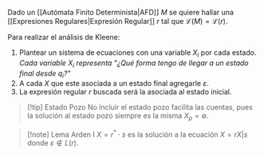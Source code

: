 Dado un [[Autómata Finito Determinista|AFD]] $M$ se quiere hallar una [[Expresiones Regulares|Expresión Regular]] $r$ tal que $\mathscr{L}(M) = \mathscr{L}(r)$.

Para realizar el análisis de Kleene:
1. Plantear un sistema de ecuaciones con una variable $X_i$ por cada estado. *Cada variable $X_i$ representa "¿Qué forma tengo de llegar a un estado final desde $q_i$?"*
2. A cada $X$ que este asociada a un estado final agregarle $\varepsilon$.
3. La expresión regular $r$ buscada será la asociada al estado inicial.

>[!tip] Estado Pozo
>No incluir el estado pozo facilita las cuentas, pues la solución al estado pozo siempre es la misma $X_p = \emptyset$.

>[!note] Lema Arden I
>$X=r^\ast \cdot s$ es la solución a la ecuación $X=rX|s$ donde $\varepsilon \notin L(r)$.

